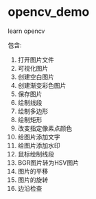 # opencv_demo

learn opencv

包含:
1. 打开图片文件
2. 可视化图片
3. 创建空白图片
4. 创建渐变彩色图片
5. 保存图片
6. 绘制线段
7. 绘制多边形
8. 绘制矩形
9. 改变指定像素点颜色
10. 给图片添加文字
11. 给图片添加水印
12. 鼠标绘制线段
13. BGR图片转为HSV图片
14. 图片的平移
15. 图片的旋转
16. 边沿检查

